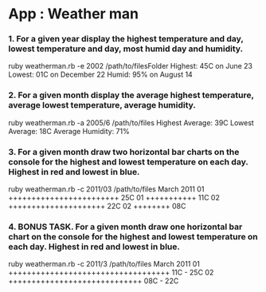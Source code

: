 # App : Weather man

### 1. For a given year display the highest temperature and day, lowest temperature and day, most humid day and humidity.

ruby weatherman.rb -e 2002 /path/to/filesFolder
Highest: 45C on June 23
Lowest: 01C on December 22
Humid: 95% on August 14

### 2. For a given month display the average highest temperature, average lowest temperature, average humidity.

ruby weatherman.rb -a 2005/6 /path/to/files
Highest Average: 39C
Lowest Average: 18C
Average Humidity: 71%

### 3. For a given month draw two horizontal bar charts on the console for the highest and lowest temperature on each day. Highest in red and lowest in blue.

ruby weatherman.rb -c 2011/03 /path/to/files
March 2011
01 ++++++++++++++++++++++++ 25C
01 +++++++++++ 11C
02 +++++++++++++++++++++ 22C
02 ++++++++ 08C

### 4. BONUS TASK. For a given month draw one horizontal bar chart on the console for the highest and lowest temperature on each day. Highest in red and lowest in blue.

ruby weatherman.rb -c 2011/3 /path/to/files
March 2011
01 +++++++++++++++++++++++++++++++++++ 11C - 25C
02 +++++++++++++++++++++++++++++ 08C - 22C 
